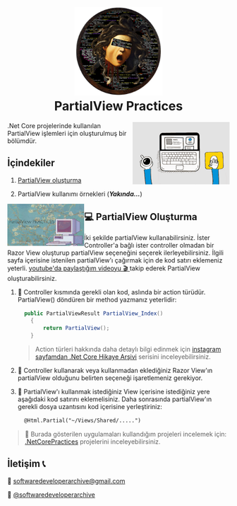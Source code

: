 <h1 align="center">
  <br>
  <a href="https://github.com/zeynepaslierhan/.NetCoreArchive"><img src="https://github.com/zeynepaslierhan/.NetCoreArchive/blob/main/img/Readme/Logo.png" alt="SoftwareDeveloperArchive" width="200"></a>
  <br>
  PartialView Practices
  <br>
</h1>

<img src="https://github.com/zeynepaslierhan/.NetCoreArchive/blob/main/img/gifs/computer.gif" align="right">


.Net Core projelerinde kullanılan PartialView işlemleri için oluşturulmuş bir bölümdür.

## İçindekiler

1. [PartialView oluşturma](https://github.com/zeynepaslierhan/.NetCoreArchive/edit/main/PartialViews/README.md#partialview-olu%C5%9Fturma)

2. PartialView kullanımı örnekleri (***Yakında...***)


<a href="https://www.youtube.com/watch?v=XGUQSzAj4DE&ab_channel=SoftwareDeveloperArchive"><img src="https://github.com/zeynepaslierhan/.NetCoreArchive/blob/main/img/PartialView%20Practices.jpg" align="left" height="95"> </a> 


## 💻 PartialView Oluşturma

İki şekilde partialView kullanabilirsiniz. İster Controller'a bağlı ister controller olmadan bir Razor View oluşturup partialView seçeneğini seçerek ilerleyebilirsiniz. İlgili sayfa içerisine istenilen partialView'ı çağırmak için de kod satırı eklemeniz yeterli. [youtube'da paylaştığım videoyu :clapper: ](https://www.youtube.com/watch?v=XGUQSzAj4DE&ab_channel=SoftwareDeveloperArchive) takip ederek PartialView oluşturabilirsiniz.

1. 📌 Controller kısmında gerekli olan kod, aslında bir action türüdür. PartialView() döndüren bir method yazmanız yeterlidir:
  
    ```c#
      public PartialViewResult PartialView_Index()
        {
            return PartialView();
        }
    ```
    
    > Action türleri hakkında daha detaylı bilgi edinmek için [instagram sayfamdan .Net Core Hikaye Arşivi](https://www.instagram.com/softwaredeveloperarchive/) serisini inceleyebilirsiniz.
    
2. 📌 Controller kullanarak veya kullanmadan eklediğiniz Razor View'ın partialView olduğunu belirten seçeneği işaretlemeniz gerekiyor.

3. 📌 PartialView'ı kullanmak istediğiniz View içerisine istediğiniz yere aşağıdaki kod satırını eklemelisiniz. Daha sonrasında partialView'ın gerekli dosya uzantısını kod içerisine yerleştiriniz:

    ```html
      @Html.Partial("~/Views/Shared/.....") 
    ```


  > :dizzy: Burada gösterilen uygulamaları kullandığım projeleri incelemek için: [.NetCorePractices](https://github.com/zeynepaslierhan/.NetCorePractices) projelerini inceleyebilirsiniz.



## İletişim :telephone_receiver:

:e-mail:  softwaredeveloperarchive@gmail.com

:iphone: [@softwaredeveloperarchive](https://www.instagram.com/softwaredeveloperarchive/)
